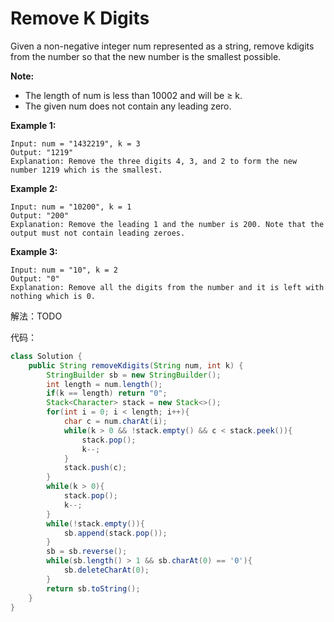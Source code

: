 # Remove K Digits

Given a non-negative integer num represented as a string, remove kdigits from the number so that the new number is the smallest possible.

**Note:**  


* The length of num is less than 10002 and will be ≥ k.
* The given num does not contain any leading zero.

**Example 1:**

```text
Input: num = "1432219", k = 3
Output: "1219"
Explanation: Remove the three digits 4, 3, and 2 to form the new number 1219 which is the smallest.
```

**Example 2:**

```text
Input: num = "10200", k = 1
Output: "200"
Explanation: Remove the leading 1 and the number is 200. Note that the output must not contain leading zeroes.
```

**Example 3:**

```text
Input: num = "10", k = 2
Output: "0"
Explanation: Remove all the digits from the number and it is left with nothing which is 0.
```

解法：TODO

代码：

```java
class Solution {
    public String removeKdigits(String num, int k) {
        StringBuilder sb = new StringBuilder();
        int length = num.length();
        if(k == length) return "0";
        Stack<Character> stack = new Stack<>();
        for(int i = 0; i < length; i++){
            char c = num.charAt(i);
            while(k > 0 && !stack.empty() && c < stack.peek()){
                stack.pop();
                k--;
            }
            stack.push(c);
        }
        while(k > 0){
            stack.pop();
            k--;
        }
        while(!stack.empty()){
            sb.append(stack.pop());
        }
        sb = sb.reverse();
        while(sb.length() > 1 && sb.charAt(0) == '0'){
            sb.deleteCharAt(0);
        }
        return sb.toString();
    }
}
```



